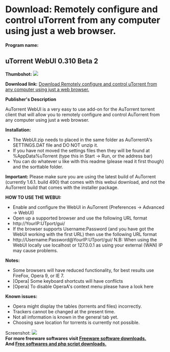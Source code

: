 # Download: Remotely configure and control uTorrent from any computer using just a web browser.

**Program name:**

## uTorrent WebUI 0.310 Beta 2

  
**Thumbshot:** ![](http://www.freewarefiles.com/screenshot/utorrentwebui_md.gif)   
  
**Download link:** [Download Remotely configure and control uTorrent from any computer using just a web browser.](http://freesoftwares.boysofts.com/Torrent-WebUI-Beta_program_34590.html)  
  


**Publisher's Description**  
  


AuTorrent WebUI is a very easy to use add-on for the AuTorrent torrent client that will allow you to remotely configure and control AuTorrent from any computer using just a web browser. 

**Installation:**

  * The WebUI.zip needs to placed in the same folder as AuTorrentA's SETTINGS.DAT file and DO NOT unzip it. 
  * If you have not moved the settings files then they will be found at %AppData%uTorrent (type this in Start -> Run, or the address bar) 
  * You can do whatever u like with this readme (please read it first though) and the sorttable folder. 

**Important:** Please make sure you are using the latest build of AuTorrent (currently 1.6.1. build 490) that comes with this webui download, and not the AuTorrent build that comes with the installer package.

**HOW TO USE THE WEBUI:**

  * Enable and configure the WebUI in AuTorrent (Preferences -> Advanced -> WebUI) 
  * Open up a supported browser and use the following URL format 
  * http://YourIP:UTport/gui/ 
  * If the browser supports Username:Password (and you have got the WebUI working with the first URL) then use the following URL format 
  * http://Username:Password@YourIP:UTport/gui/ 
N.B: When using the WebUI locally use localhost or 127.0.0.1 as using your external (WAN) IP may cause problems. 

**Notes:**

  * Some browsers will have reduced functionality, for best results use FireFox, Opera 9, or IE 7. 
  * [Opera] Some keyboard shortcuts will have conflicts 
  * [Opera] To disable OperaA's context menu please have a look here 

**Known issues:**

  * Opera might display the tables (torrents and files) incorrectly. 
  * Trackers cannot be changed at the present time. 
  * Not all information is known in the general tab yet. 
  * Choosing save location for torrents is currently not possible. 

  
  
Screenshot: ![](http://www.freewarefiles.com/screenshot/utorrentwebui.gif)   
**For more freeware softwares visit [Freeware software downloads.](http://freesoftwares.boysofts.com/)**   
**And [Free softwares and php script downloads.](http://www.boysofts.com/)**
